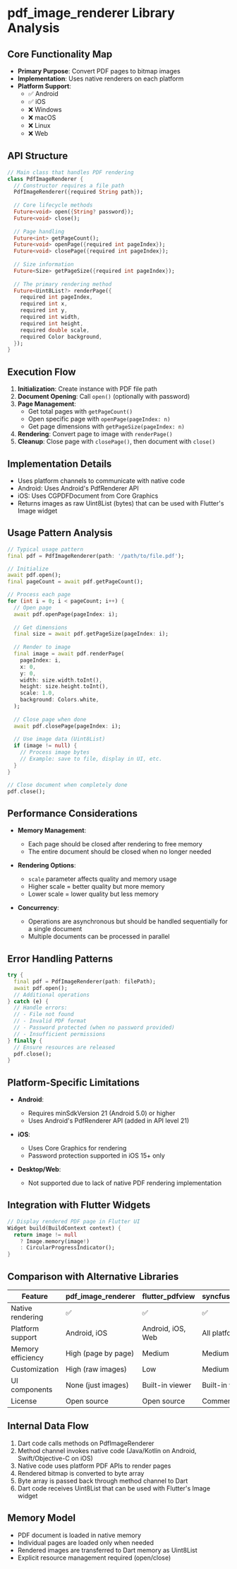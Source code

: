# pdf_image_renderer Library Analysis

## Core Functionality Map

- **Primary Purpose**: Convert PDF pages to bitmap images
- **Implementation**: Uses native renderers on each platform
- **Platform Support**: 
  - ✅ Android
  - ✅ iOS
  - ❌ Windows
  - ❌ macOS
  - ❌ Linux
  - ❌ Web

## API Structure

```dart
// Main class that handles PDF rendering
class PdfImageRenderer {
  // Constructor requires a file path
  PdfImageRenderer({required String path});
  
  // Core lifecycle methods
  Future<void> open({String? password});
  Future<void> close();
  
  // Page handling
  Future<int> getPageCount();
  Future<void> openPage({required int pageIndex});
  Future<void> closePage({required int pageIndex});
  
  // Size information
  Future<Size> getPageSize({required int pageIndex});
  
  // The primary rendering method
  Future<Uint8List?> renderPage({
    required int pageIndex,
    required int x,
    required int y,
    required int width,
    required int height,
    required double scale,
    required Color background,
  });
}
```

## Execution Flow

1. **Initialization**: Create instance with PDF file path
2. **Document Opening**: Call `open()` (optionally with password)
3. **Page Management**:
   - Get total pages with `getPageCount()`
   - Open specific page with `openPage(pageIndex: n)`
   - Get page dimensions with `getPageSize(pageIndex: n)`
4. **Rendering**: Convert page to image with `renderPage()`
5. **Cleanup**: Close page with `closePage()`, then document with `close()`

## Implementation Details

- Uses platform channels to communicate with native code
- Android: Uses Android's PdfRenderer API
- iOS: Uses CGPDFDocument from Core Graphics
- Returns images as raw Uint8List (bytes) that can be used with Flutter's Image widget

## Usage Pattern Analysis

```dart
// Typical usage pattern
final pdf = PdfImageRenderer(path: '/path/to/file.pdf');

// Initialize
await pdf.open();
final pageCount = await pdf.getPageCount();

// Process each page
for (int i = 0; i < pageCount; i++) {
  // Open page
  await pdf.openPage(pageIndex: i);
  
  // Get dimensions
  final size = await pdf.getPageSize(pageIndex: i);
  
  // Render to image
  final image = await pdf.renderPage(
    pageIndex: i,
    x: 0,
    y: 0,
    width: size.width.toInt(),
    height: size.height.toInt(),
    scale: 1.0,
    background: Colors.white,
  );
  
  // Close page when done
  await pdf.closePage(pageIndex: i);
  
  // Use image data (Uint8List)
  if (image != null) {
    // Process image bytes
    // Example: save to file, display in UI, etc.
  }
}

// Close document when completely done
pdf.close();
```

## Performance Considerations

- **Memory Management**: 
  - Each page should be closed after rendering to free memory
  - The entire document should be closed when no longer needed
  
- **Rendering Options**:
  - `scale` parameter affects quality and memory usage
  - Higher scale = better quality but more memory
  - Lower scale = lower quality but less memory
  
- **Concurrency**:
  - Operations are asynchronous but should be handled sequentially for a single document
  - Multiple documents can be processed in parallel

## Error Handling Patterns

```dart
try {
  final pdf = PdfImageRenderer(path: filePath);
  await pdf.open();
  // Additional operations
} catch (e) {
  // Handle errors:
  // - File not found
  // - Invalid PDF format
  // - Password protected (when no password provided)
  // - Insufficient permissions
} finally {
  // Ensure resources are released
  pdf.close();
}
```

## Platform-Specific Limitations

- **Android**:
  - Requires minSdkVersion 21 (Android 5.0) or higher
  - Uses Android's PdfRenderer API (added in API level 21)
  
- **iOS**:
  - Uses Core Graphics for rendering
  - Password protection supported in iOS 15+ only
  
- **Desktop/Web**:
  - Not supported due to lack of native PDF rendering implementation

## Integration with Flutter Widgets

```dart
// Display rendered PDF page in Flutter UI
Widget build(BuildContext context) {
  return image != null 
    ? Image.memory(image!) 
    : CircularProgressIndicator();
}
```

## Comparison with Alternative Libraries

| Feature | pdf_image_renderer | flutter_pdfview | syncfusion_flutter_pdfviewer |
|---------|-------------------|-----------------|------------------------------|
| Native rendering | ✅ | ✅ | ✅ |
| Platform support | Android, iOS | Android, iOS, Web | All platforms |
| Memory efficiency | High (page by page) | Medium | Medium |
| Customization | High (raw images) | Low | Medium |
| UI components | None (just images) | Built-in viewer | Built-in viewer |
| License | Open source | Open source | Commercial |

## Internal Data Flow

1. Dart code calls methods on PdfImageRenderer
2. Method channel invokes native code (Java/Kotlin on Android, Swift/Objective-C on iOS)
3. Native code uses platform PDF APIs to render pages
4. Rendered bitmap is converted to byte array
5. Byte array is passed back through method channel to Dart
6. Dart code receives Uint8List that can be used with Flutter's Image widget

## Memory Model

- PDF document is loaded in native memory
- Individual pages are loaded only when needed
- Rendered images are transferred to Dart memory as Uint8List
- Explicit resource management required (open/close)